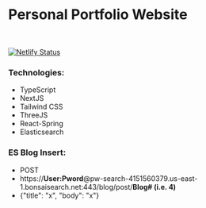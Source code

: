 # Personal Portfolio Website

<br/>

[![Netlify Status](https://api.netlify.com/api/v1/badges/45d11573-182c-4759-9f49-7dd83f2b954a/deploy-status)](https://app.netlify.com/sites/weller-mke/deploys)


### Technologies:  
- TypeScript
- NextJS
- Tailwind CSS
- ThreeJS
- React-Spring
- Elasticsearch

### ES Blog Insert:
- POST
- https://**User:Pword**@pw-search-4151560379.us-east-1.bonsaisearch.net:443/blog/post/**Blog# (i.e. 4)**
- {"title": "x", "body": "x"}